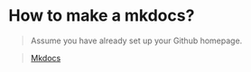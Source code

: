 
# How to make a mkdocs?

> Assume you have already set up your Github homepage.

> [Mkdocs](https://www.mkdocs.org/)


